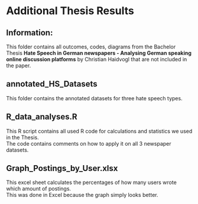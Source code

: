 # Additional Thesis Results

## Information:

This folder contains all outcomes, codes, diagrams from the Bachelor Thesis **Hate Speech in German newspapers - Analysing German speaking online discussion platforms** by Christian Haidvogl that are not included in the paper.

## annotated_HS_Datasets

This folder contains the annotated datasets for three hate speech types.

## R_data_analyses.R

This R script contains all used R code for calculations and statistics we used in the Thesis.<br/>
The code contains comments on how to apply it on all 3 newspaper datasets.

## Graph_Postings_by_User.xlsx

This excel sheet calculates the percentages of how many users wrote which amount of postings.<br/>
This was done in Excel because the graph simply looks better.
